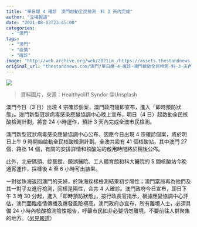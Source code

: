 ```yaml
---
title: "單日爆 4 確診　澳門啟動全民檢測　料 3 天內完成"
author: "立場報道"
date: "2021-08-03T23:45:00"
categories:
  - "澳門"
tags:
  - "澳門"
  - "疫情"
  - "確診"
image: "http://web.archive.org/web/2021im_/https://assets.thestandnews.com/media/photos/healthycliff-syndor-371938-unsplash_NcivR.png"
original_url: "thestandnews.com/澳門/單日爆-4-確診-澳門啟動全民檢測-料-3-天內完成"
---
```

![](http://web.archive.org/web/2021im_/https://assets.thestandnews.com/media/photos/healthycliff-syndor-371938-unsplash_NcivR.png)
> 資料圖片，來源：Healthycliff Syndor @Unsplash

澳門今日（3 日）出現 4 宗確診個案，澳門政府隨即宣布，進入「即時預防狀態」。澳門新型冠狀病毒感染應變協調中心晚上宣布，明日（4 日）起啟動全民核酸檢測計劃，將會 24 小時運作，預計 3 天內完成全澳市民檢測。

澳門新型冠狀病毒感染應變協調中心公布，因應今日出現 4 宗確診個案，將於明日上午 9 時開始啟動全民核酸檢測計劃。全澳共設有 41 個核酸站，其中澳門 27 個、路氹 14 個，有關的安排詳情和核酸站的啟用時間將於稍後公佈。

此外，北安碼頭、綜藝館、鏡湖醫院、工人體育館和科大醫院的 5 間核酸站今晚通宵運作，採樣後 4 至 6 小時可出結果。

一對從珠海返回澳門的夫婦，於珠海採樣檢測結果初步陽性；澳門當局再為他們及其一對子女進行檢測，同樣是陽性，合共 4 人確診。澳門政府今日宣布，即日下午 3 時 30 分起，進入「即時預防狀態」，按行政長官指示，根據應變協調中心評估，澳門面臨疫情傳播及爆發風險極高，澳門政府亦宣布，所有離境人士，必須具備 24 小時內核酸檢測陰性報告，呼籲市民如非必要切勿離境，不要前往人群聚集的地方。（[另見報道](../../society/ab-%E5%BE%9E%E7%8F%A0%E6%B5%B7%E8%BF%94%E5%9B%9E%E5%A4%AB%E5%A9%A6%E7%A2%BA%E8%A8%BA-%E6%BE%B3%E9%96%80%E9%80%B2%E5%85%A5%E5%8D%B3%E6%99%82%E9%A0%90%E9%98%B2%E7%8B%80%E6%85%8B-%E9%9B%A2%E5%A2%83%E9%A0%88%E6%AA%A2%E6%B8%AC%E9%99%B0%E6%80%A7)）